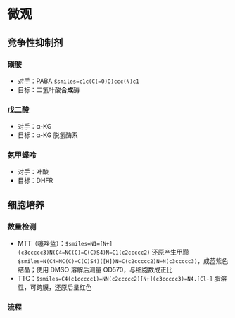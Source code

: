 # 微观
## 竞争性抑制剂
### 磺胺
- 对手：PABA `$smiles=c1c(C(=O)O)ccc(N)c1`
- 目标：二氢叶酸**合成**酶
### 戊二酸
- 对手：α-KG
- 目标：α-KG 脱氢酶系
### 氨甲蝶呤
- 对手：叶酸
- 目标：DHFR
## 细胞培养
### 数量检测
- MTT（噻唑蓝）：`$smiles=N1=[N+](c3ccccc3)N(C4=NC(C)=C(C)S4)N=C1(c2ccccc2)` 还原产生甲臜 `$smiles=N(C4=NC(C)=C(C)S4)([H])N=C(c2ccccc2)N=N(c3ccccc3)`，成蓝紫色结晶；使用 DMSO 溶解后测量 OD570，与细胞数成正比
- TTC：`$smiles=C4(c1ccccc1)=NN(c2ccccc2)[N+](c3ccccc3)=N4.[Cl-]` 脂溶性，可跨膜，还原后呈红色
### 流程

